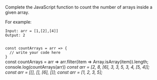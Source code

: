 Complete the JavaScript function to count the number of arrays inside a given array.

For example:

```text
Input: arr = [1,[2],[4]]
Output: 2
```

<codeblock language="javascript" type="exercise" testMode="multipleInput">
<code>
const countArrays = arr => {
  // write your code here
}
</code>

<solution>
  const countArrays = arr => arr.filter(item => Array.isArray(item)).length;
</solution>

<testcases>
<caller>
console.log(countArrays(arr))
</caller>
<testcase>
<i>
const arr = [2, 8, [6], 3, 3, 5, 3, 4, [5, 4]];
</i>
</testcase>
<testcase>
<i>
const arr = [[], [], [6], []];
</i>
</testcase>
<testcase>
<i>
const arr = [1, 2, 3, 5];
</i>
</testcase>
</testcases>
</codeblock>
